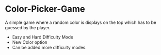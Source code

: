 <h1> Color-Picker-Game </h1>
<p>A simple game where a random color is displays on the top which has to be guessed by the player. </p>
<ul>
  <li>Easy and Hard Difficulty Mode</li>
  <li>New Color option </li>
  <li>Can be added more difficulty modes</li>
</ul>

